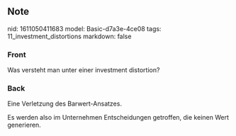 ## Note
nid: 1611050411683
model: Basic-d7a3e-4ce08
tags: 11_investment_distortions
markdown: false

### Front
<p>Was versteht man unter einer investment distortion?

### Back
<p>Eine Verletzung des Barwert-Ansatzes.
<p>Es werden also im Unternehmen Entscheidungen getroffen, die
keinen Wert generieren.
